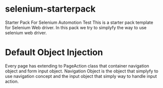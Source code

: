 # selenium-starterpack
Starter Pack For Selenium Automotion Test
This is a starter pack template for Selenium Web driver. In this pack we try to simplyfy the way to use selenium web driver.

# Default Object Injection
Every page has extending to PageAction class that container navigation object and form input object.
Navigation Object is the object that simplyfy to use navigation concept and the input object that simply way to handle input action.





